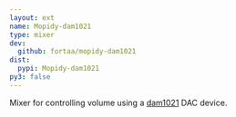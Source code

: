 ```yaml
---
layout: ext
name: Mopidy-dam1021
type: mixer
dev:
  github: fortaa/mopidy-dam1021
dist:
  pypi: Mopidy-dam1021
py3: false
---
```


Mixer for controlling volume using a
[dam1021](http://soekris.dk/dam1021.html) DAC device.
